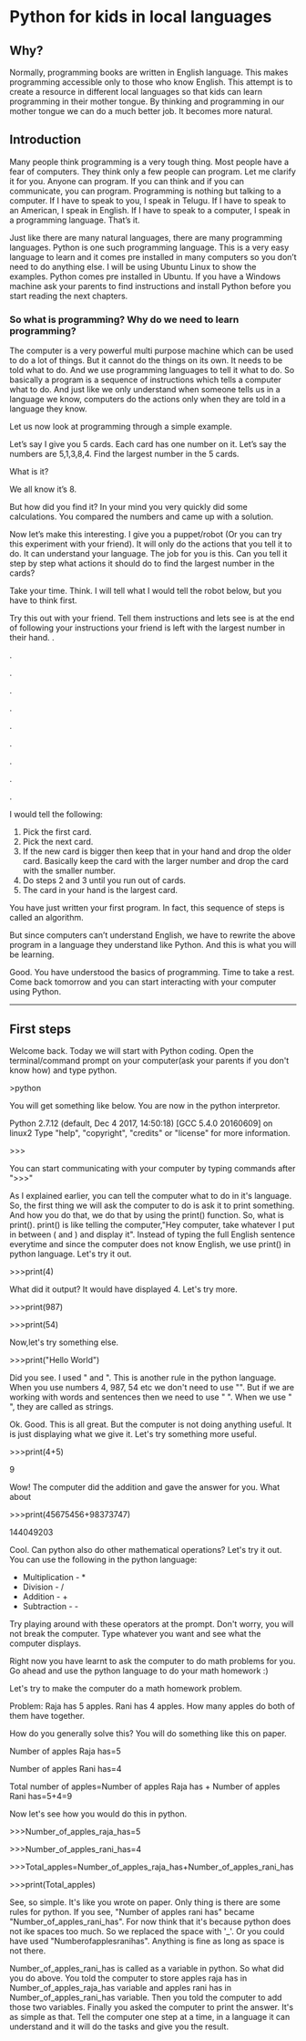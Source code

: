# Python for kids in local languages

## Why?

Normally, programming books are written in English language. This makes programming accessible only to those who know English. 
This attempt is to create a resource in different local languages so that kids can learn programming in their mother tongue. 
By thinking and programming in our mother tongue we can do a much better job. It becomes more natural.

## Introduction
Many people think programming is a very tough thing. Most people have a fear of computers. 
They think only a few people can program. Let me clarify it for you. Anyone can program. If you can think and if you can communicate, you can program.
Programming is nothing but talking to a computer. If I have to speak to you, I speak in Telugu. If I have to speak to an American, I speak in English. If I have to speak to a computer, I speak in a programming language. That’s it.

Just like there are many natural languages, there are many programming languages. Python is one such programming language. This is a very easy language to learn and it comes pre installed in many computers so you don’t need to do anything else. I will be using Ubuntu Linux to show the examples. Python comes pre installed in Ubuntu. If you have a Windows machine ask your parents to find instructions and install Python before you start reading the next chapters.

### So what is programming? Why do we need to learn programming?

The computer is a very powerful multi purpose machine which can be used to do a lot of things. But it cannot do the things on its own. It needs to be told what to do. And we use programming languages to tell it what to do. So basically a program is a sequence of instructions which tells a computer what to do. And just like we only understand when someone tells us in a language we know, computers do the actions only when they are told in a language they know.

Let us now look at programming through a simple example.

Let’s say I give you 5 cards. Each card has one number on it. Let’s say the numbers are 5,1,3,8,4. Find the largest number in the 5 cards. 

What is it? 

We all know it’s 8. 

But how did you find it? In your mind you very quickly did some calculations. You compared the numbers and came up with a solution.

Now let’s make this interesting. I give you a puppet/robot (Or you can try this experiment with your friend). It will only do the actions that you tell it to do. It can understand your language. The job for you is this. Can you tell it step by step what actions it should do to find the largest number in the cards? 

Take your time. Think. I will tell what I would tell the robot below, but you have to think first. 

Try this out with your friend. Tell them instructions and lets see is at the end of following your instructions your friend is left with the largest number in their hand.
.

.

.

.

.

.

.

.

.

.

I would tell the following:

1. Pick the first card.
2. Pick the next card.
3. If the new card is bigger then keep that in your hand and drop the older card. Basically keep the card with the larger number and drop the card with the smaller number.
4. Do steps 2 and 3 until you run out of cards.
5. The card in your hand is the largest card.

You have just written your first program. In fact, this sequence of steps is called an algorithm.

But since computers can’t understand English, we have to rewrite the above program in a language they understand like Python. And this is what you will be learning.

Good. You have understood the basics of programming. Time to take a rest. Come back tomorrow and you can start interacting with your computer using Python.

--------------------------------------------------------------------------------------------------------------------

## First steps

Welcome back. Today we will start with Python coding. Open the terminal/command prompt on your computer(ask your parents if you don't know how) and type python.

\>python

You will get something like below. You are now in the python interpretor.

Python 2.7.12 (default, Dec  4 2017, 14:50:18) 
[GCC 5.4.0 20160609] on linux2
Type "help", "copyright", "credits" or "license" for more information.

\>\>\> 

You can start communicating with your computer by typing commands after ">>>"

As I explained earlier, you can tell the computer what to do in it's language. So, the first thing we will ask the computer to do is ask it to print something. And how you do that, we do that by using the print() function. So, what is print(). print() is like telling the computer,"Hey computer, take whatever I put in between ( and ) and display it". Instead of typing the full English sentence everytime and since the computer does not know English, we use print() in python language. Let's try it out.

\>\>\>print(4)

What did it output? It would have displayed 4. Let's try more.

\>\>\>print(987)

\>\>\>print(54)

Now,let's try something else.

\>\>\>print("Hello World")

Did you see. I used " and ". This is another rule in the python language. When you use numbers 4, 987, 54 etc we don't need to use "". But if we are working with words and sentences then we need to use " ". When we use " ", they are called as strings.

Ok. Good. This is all great. But the computer is not doing anything useful. It is just displaying what we give it. Let's try something more useful.

\>\>\>print(4+5)

9

Wow! The computer did the addition and gave the answer for you. What about

\>\>\>print(45675456+98373747)

144049203

Cool. Can python also do other mathematical operations? Let's try it out. You can use the following in the python language:

* Multiplication - *
* Division - /
* Addition - +
* Subtraction - -

Try playing around with these operators at the prompt. Don't worry, you will not break the computer. Type whatever you want and see what the computer displays.

Right now you have learnt to ask the computer to do math problems for you. Go ahead and use the python language to do your math homework :)

Let's try to make the computer do a math homework problem.

Problem: Raja has 5 apples. Rani has 4 apples. How many apples do both of them have together.

How do you generally solve this? You will do something like this on paper.

Number of apples Raja has=5

Number of apples Rani has=4

Total number of apples=Number of apples Raja has + Number of apples Rani has=5+4=9

Now let's see how you would do this in python.

\>\>\>Number_of_apples_raja_has=5

\>\>\>Number_of_apples_rani_has=4

\>\>\>Total_apples=Number_of_apples_raja_has+Number_of_apples_rani_has

\>\>\>print(Total_apples)

See, so simple. It's like you wrote on paper. Only thing is there are some rules for python. If you see, "Number of apples rani has" became "Number_of_apples_rani_has". For now think that it's because python does not ike spaces too much. So we replaced the space with '\_'. Or you could have used "Numberofapplesranihas". Anything is fine as long as space is not there.

Number_of_apples_rani_has is called as a variable in python. So what did you do above. You told the computer to store apples raja has in Number_of_apples_raja_has variable and apples rani has in Number_of_apples_rani_has variable. Then you told the computer to add those two variables. Finally you asked the computer to print the answer. It's as simple as that. Tell the computer one step at a time, in a language it can understand and it will do the tasks and give you the result.
